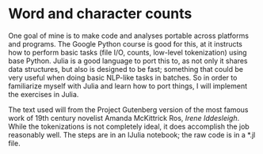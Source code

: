 # Word and character counts

One goal of mine is to make code and analyses portable across platforms and programs. The Google Python course is good for this, at it instructs how to perform basic tasks (file I/O, counts, low-level tokenization) using base Python. Julia is a good language to port this to, as not only it shares data structures, but also is designed to be fast; something that could be very useful when doing basic NLP-like tasks in batches.  So in order to familiarize myself with Julia and learn how to port things, I will implement the exercises in Julia.  

The text used will from the Project Gutenberg version of the most famous work of 19th century novelist Amanda McKittrick Ros, *Irene Iddesleigh*. While the tokenizations is not completely ideal, it does accomplish the job reasonably well. The steps are in an IJulia notebook; the raw code is in a *.jl file.